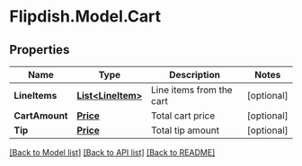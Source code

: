 # Flipdish.Model.Cart
## Properties

Name | Type | Description | Notes
------------ | ------------- | ------------- | -------------
**LineItems** | [**List&lt;LineItem&gt;**](LineItem.md) | Line items from the cart | [optional] 
**CartAmount** | [**Price**](Price.md) | Total cart price | [optional] 
**Tip** | [**Price**](Price.md) | Total tip amount | [optional] 

[[Back to Model list]](../README.md#documentation-for-models) [[Back to API list]](../README.md#documentation-for-api-endpoints) [[Back to README]](../README.md)

